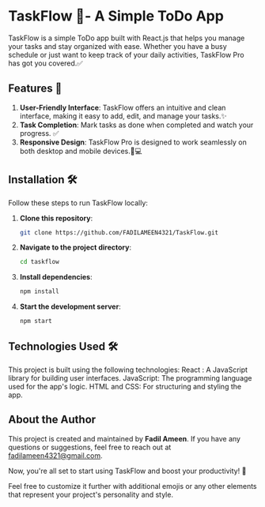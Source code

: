 # TaskFlow 📝- A Simple ToDo App

TaskFlow is a simple ToDo app built with React.js that helps you manage your tasks and stay organized with ease. Whether you have a busy schedule or just want to keep track of your daily activities, TaskFlow Pro has got you covered.✅

## Features 🚀
1. **User-Friendly Interface**: TaskFlow offers an intuitive and clean interface, making it easy to add, edit, and manage your tasks.✨
2. **Task Completion**: Mark tasks as done when completed and watch your progress. ✅
3. **Responsive Design**: TaskFlow Pro is designed to work seamlessly on both desktop and mobile devices.📱💻

## Installation 🛠️
Follow these steps to run TaskFlow locally:
1. **Clone this repository**:
    ```bash
    git clone https://github.com/FADILAMEEN4321/TaskFlow.git

2. **Navigate to the project directory**: 
   ```bash
   cd taskflow

3. **Install dependencies**:
   ```bash
   npm install

4. **Start the development server**:
   ```bash
   npm start

## Technologies Used 🛠️
This project is built using the following technologies: React : A JavaScript library for building user interfaces. JavaScript: The programming language used for the app's logic. HTML and CSS: For structuring and styling the app.   

## About the Author
This project is created and maintained by **Fadil Ameen**. If you have any questions or suggestions, feel free to reach out at [fadilameen4321@gmail.com](mailto:fadilameen4321@gmail.com).   


Now, you're all set to start using TaskFlow and boost your productivity! 🚀

Feel free to customize it further with additional emojis or any other elements that represent your project's personality and style.   



